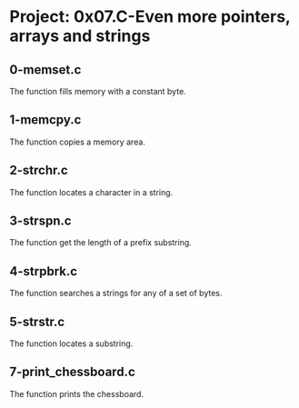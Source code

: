 # Project: 0x07.C-Even more pointers, arrays and strings

## 0-memset.c

The function fills memory with a constant byte.

## 1-memcpy.c

The function copies a memory area.

## 2-strchr.c

The function locates a character in a string.

## 3-strspn.c

The function get the length of a prefix substring.

## 4-strpbrk.c

The function searches a strings for any of a set of bytes.

## 5-strstr.c

The function locates a substring.

## 7-print_chessboard.c

The function prints the chessboard.

## 